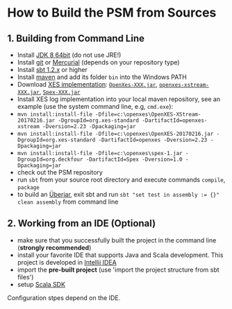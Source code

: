 # How to Build the PSM from Sources

## 1. Building from Command Line

* Install [JDK 8 64bit](https://www.oracle.com/technetwork/java/javase/downloads/jdk8-downloads-2133151.html) (do not use JRE!)
* Install [git](https://git-scm.com/) or [Mercurial](https://www.mercurial-scm.org/wiki/Download) (depends on your repository type)
* Install [sbt 1.2.x](https://www.scala-sbt.org/download.html) or higher
* Install [maven](https://maven.apache.org/download.cgi) and add its folder `bin` into the Windows PATH
* Download [XES implementation](http://xes-standard.org/): [`OpenXes-XXX.jar`](http://code.deckfour.org/Spex/), [`openxes-xstream-XXX.jar`]((http://www.xes-standard.org/openxes/download)), [`Spex-XXX.jar`]((http://www.xes-standard.org/openxes/download))
* Install XES log implementation into your local maven repository, see an example (use the system command line, e.g, `cmd.exe`): 
* `mvn install:install-file -Dfile=c:\openxes\OpenXES-XStream-20170216.jar -DgroupId=org.xes-standard -DartifactId=openxes-xstream -Dversion=2.23 -Dpackaging=jar`
* `mvn install:install-file -Dfile=c:\openxes\OpenXES-20170216.jar -DgroupId=org.xes-standard -DartifactId=openxes -Dversion=2.23 -Dpackaging=jar`
* `mvn install:install-file -Dfile=c:\openxes\spex-1.jar -DgroupId=org.deckfour -DartifactId=Spex -Dversion=1.0 -Dpackaging=jar`
* check out the PSM repository
* run `sbt` from your source root directory and execute commands `compile`, `package`
* to build an [Überjar](https://stackoverflow.com/questions/11947037/what-is-an-uber-jar), exit sbt and run `sbt "set test in assembly := {}" clean assembly` from command line

## 2. Working from an IDE (Optional)
* make sure that you successfully built the project in the command line (**strongly recommended**)
* install your favorite IDE that supports Java and Scala development. This project is developed in [Intellij IDEA](https://www.jetbrains.com/idea/download/#section=windows)
* import the **pre-built project** (use 'import the project structure from sbt files')
* setup [Scala SDK](https://www.scala-lang.org/download/)

Configuration stpes depend on the IDE.

 
